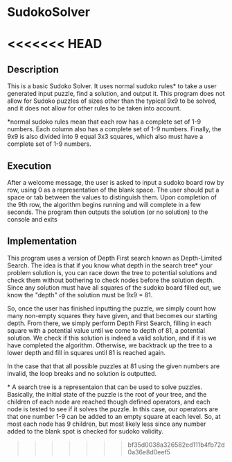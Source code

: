 # SudokoSolver
<<<<<<< HEAD
=======
## Description
This is a basic Sudoko Solver. It uses normal sudoko rules\* to take a user generated input puzzle, find a solution, and output it. This program does not allow for Sudoko puzzles of sizes other than the typical 9x9 to be solved, and it does not allow for other rules to be taken into account.

\*normal sudoko rules mean that each row has a complete set of 1-9 numbers. Each column also has a complete set of 1-9 numbers. Finally, the 9x9 is also divided into 9 equal 3x3 squares, which also must have a complete set of 1-9 numbers.

## Execution
After a welcome message, the user is asked to input a sudoko board row by row, using 0 as a representation of the blank space. The user should put a space or tab between the values to distinguish them. Upon completion of the 9th row, the algorithm begins running and will complete in a few seconds. The program then outputs the solution (or no solution) to the console and exits

## Implementation
This program uses a version of Depth First search known as Depth-Limited Search. The idea is that if you know what depth in the search tree\* your problem solution is, you can race down the tree to potential solutions and check them without bothering to check nodes before the solution depth. Since any solution must have all squares of the sudoko board filled out, we know the "depth" of the solution must be 9x9 = 81. 

So, once the user has finished inputting the puzzle, we simply count how many non-empty squares they have given, and that becomes our starting depth. From there, we simply perform Depth First Search, filling in each square with a potential value until we come to depth of 81, a potential solution. We check if this solution is indeed a valid solution, and if it is we have completed the algorithm. Otherwise, we backtrack up the tree to a lower depth and fill in squares until 81 is reached again.

In the case that that all possible puzzles at 81 using the given numbers are invalid, the loop breaks and no solution is outputted.

\* A search tree is a representaion that can be used to solve puzzles. Basically, the initial state of the puzzle is the root of your tree, and the children of each node are reached though defined operators, and each node is tested to see if it solves the puzzle. In this case, our operators are that one number 1-9 can be added to an empty square at each level. So, at most each node has 9 children, but most likely less since any number added to the blank spot is checked for sudoko validity.
>>>>>>> bf35d0038a326582ed111b4fb72d0a36e8d0eef5
